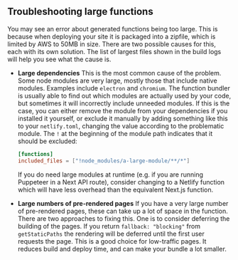 ## Troubleshooting large functions

You may see an error about generated functions being too large. This is because when deploying your site it is packaged
into a zipfile, which is limited by AWS to 50MB in size. There are two possible causes for this, each with its own
solution. The list of largest files shown in the build logs will help you see what the cause is.

- **Large dependencies** This is the most common cause of the problem. Some node modules are very large, mostly those
  that include native modules. Examples include `electron` and `chromium`. The function bundler is usually able to find
  out which modules are actually used by your code, but sometimes it will incorrectly include unneeded modules. If this
  is the case, you can either remove the module from your dependencies if you installed it yourself, or exclude it
  manually by adding something like this to your `netlify.toml`, changing the value according to the problematic module.
  The `!` at the beginning of the module path indicates that it should be excluded:

  ```toml
  [functions]
  included_files = ["!node_modules/a-large-module/**/*"]
  ```

  If you do need large modules at runtime (e.g. if you are running Puppeteer in a Next API route), consider changing to
  a Netlify function which will have less overhead than the equivalent Next.js function.

- **Large numbers of pre-rendered pages** If you have a very large number of pre-rendered pages, these can take up a lot
  of space in the function. There are two approaches to fixing this. One is to consider deferring the building of the
  pages. If you return `fallback: "blocking"` from `getStaticPaths` the rendering will be deferred until the first user
  requests the page. This is a good choice for low-traffic pages. It reduces build and deploy time, and can make your
  bundle a lot smaller.
